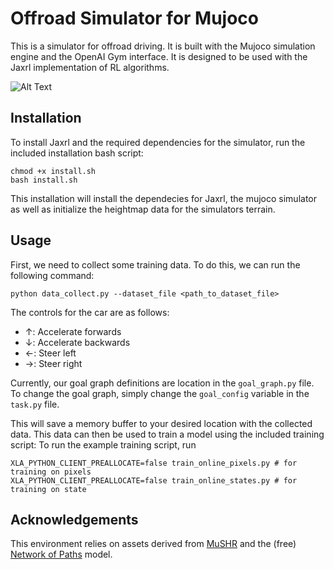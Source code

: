 # Offroad Simulator for Mujoco
This is a simulator for offroad driving. It is built with the Mujoco simulation engine and the OpenAI Gym interface. It is designed to be used with the Jaxrl implementation of RL algorithms.

![Alt Text](https://media.giphy.com/media/v1.Y2lkPTc5MGI3NjExMGM3ODhmY2M2ZDQwM2RhNTlmZDAxN2I0ZDZkNGUzZDIwYzcwMDRjOSZjdD1n/T2NKLcbSpgvWBbhr71/giphy.gif)


## Installation
To install Jaxrl and the required dependencies for the simulator, run the included installation bash script:
```
chmod +x install.sh
bash install.sh
```
This installation will install the dependecies for Jaxrl, the mujoco simulator as well as initialize the heightmap data for the simulators terrain.

## Usage
First, we need to collect some training data. To do this, we can run the following command:
```
python data_collect.py --dataset_file <path_to_dataset_file>
```
The controls for the car are as follows:
- ↑: Accelerate forwards
- ↓: Accelerate backwards
- ←: Steer left
- →: Steer right

Currently, our goal graph definitions are location in the `goal_graph.py` file. To change the goal graph, simply change the `goal_config` variable in the `task.py` file.

This will save a memory buffer to your desired location with the collected data. This data can then be used to train a model using the included training script:
To run the example training script, run
```
XLA_PYTHON_CLIENT_PREALLOCATE=false train_online_pixels.py # for training on pixels
XLA_PYTHON_CLIENT_PREALLOCATE=false train_online_states.py # for training on state
```

## Acknowledgements
This environment relies on assets derived from [MuSHR](mushr.io) and the (free) [Network of Paths](https://www.turbosquid.com/3d-models/3d-paths-blender-1708806) model.
